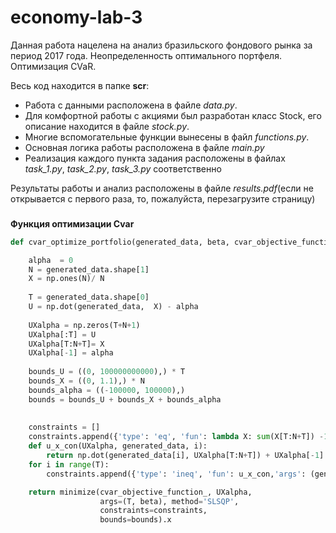# economy-lab-3

Данная работа нацелена на анализ бразильского фондового рынка за период 2017 года. Неопределенность оптимального портфеля. Оптимизация CVaR. 

Весь код находится в папке <b>scr</b>:
<ul>
<li>Работа с данными расположена в файле <i>data.py</i>. </li>
<li>Для комфортной работы с акциями был разработан класс Stock, его описание находится в файле <i>stock.py</i>.</li> 
<li>Многие вспомогательные функции вынесены в файл <i>functions.py</i>. </li>
<li>Основная логика работы расположена в файле <i>main.py</i></li>
<li>Реализация каждого пункта задания расположены в файлах <i>task_1.py</i>, <i>task_2.py</i>, <i>task_3.py</i> соответственно</li>
</ul>

Результаты работы и анализ расположены в файле <i>results.pdf</i>(если не открывается с первого раза, то, пожалуйста, перезагрузите страницу)

###
<b>Функция оптимизации Cvar</b>

```python
def cvar_optimize_portfolio(generated_data, beta, cvar_objective_function_ =cvar_objective_function):

    alpha  = 0 
    N = generated_data.shape[1]
    X = np.ones(N)/ N 
   
    T = generated_data.shape[0] 
    U = np.dot(generated_data,  X) - alpha
    
    UXalpha = np.zeros(T+N+1)
    UXalpha[:T] = U
    UXalpha[T:N+T]= X
    UXalpha[-1] = alpha
    
    bounds_U = ((0, 100000000000),) * T
    bounds_X = ((0, 1.1),) * N
    bounds_alpha = ((-100000, 100000),)
    bounds = bounds_U + bounds_X + bounds_alpha
    
    
    constraints = []
    constraints.append({'type': 'eq', 'fun': lambda X: sum(X[T:N+T]) -1})
    def u_x_con(UXalpha, generated_data, i):
        return np.dot(generated_data[i], UXalpha[T:N+T]) + UXalpha[-1] - UXalpha[i],
    for i in range(T):
        constraints.append({'type': 'ineq', 'fun': u_x_con,'args': (generated_data, i)})

    return minimize(cvar_objective_function_, UXalpha,
                    args=(T, beta), method='SLSQP',
                    constraints=constraints,
                    bounds=bounds).x


```



